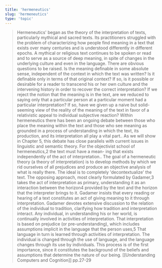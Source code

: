 ```yaml
---
title: 'hermeneutics'
slug: 'hermeneutics'
type: 'topic'
---
```


> Hermeneutics' began as the theory of the interpretation of texts, particularly mythical and sacred texts. Its practitioners struggled with the problem of characterizing how people find meaning in a text that exists over many centuries and is understood differently in different epochs. A mythical or religious text continues to be spoken or read and to serve as a source of deep meaning, in spite of changes in the underlying culture and even in the language. There are obvious questions to be raised. Is the meaning definable in some absolute sense, independent of the context in which the text was written? Is it definable only in terms of that original context? If so, is it possible or desirable for a reader to transcend his or her own culture and the intervening history in order to recover the correct interpretation? If we reject the notion that the meaning is in the text, are we reduced to saying only that a particular person at a particular moment had a particular interpretation? If so, have we given up a naive but solid-seeming view of the reality of the meaning of the text in favor of a relativistic appeal to individual subjective reaction? Within hermeneutics there has been an ongoing debate between those who place the meaning within the text and those who see meaning as grounded in a process of understanding in which the text, its production, and its interpretation all play a vital part.. As we will show in Chapter 5, this debate has close parallels with current issues in linguistic and semantic theory. For the objectivist school of hermeneutics,2 the text must have a mean- ing that exists independently of the act of interpretation.. The goal of a hermeneutic theory (a theory of interpretation) is to develop methods by which we rid ourselves of all prejudices and produce an objective analysis of what is really there. The ideal is to completely 'decontextualize' the text. The opposing approach, most clearly formulated by Gadamer,3 takes the act of interpretation as primary, understanding it as an interaction between the horizon4 provided by the text and the horizon that the interpreter brings to it. Gadamer insists that every reading or hearing of a text constitutes an act of giving meaning to it through interpretation. Gadamer devotes extensive discussion to the relation of the individual to tradition, clarifying how tradition and interpretation interact. Any individual, in understanding his or her world, is continually involved in activities of interpretation. That interpretation is based on prejudice (or pre-understanding), which includes assumptions implicit in the language that the person uses,5 That language in turn is learned through activities of interpretation. The individual is changed through the use of language, and the language changes through its use by individuals. This process is of the first importance, since it constitutes the background of the beliefs and assumptions that determine the nature of our being.
> 	[[Understanding Computers and Cognition]] pp.27-29